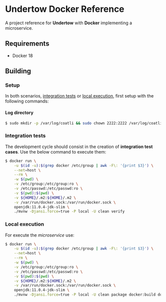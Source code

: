 # Undertow Docker Reference

A project reference for **Undertow** with **Docker** implementing a microservice.

## Requirements

  - Docker 18

## Building

### Setup

In both scenarios, [integration tests](#integration-tests) or [local execution](#local-execution), first setup with the following commands:

#### Log directory

```bash
$ sudo mkdir -p /var/log/coatli && sudo chown 2222:2222 /var/log/coatli
```

### Integration tests

The development cycle should consist in the creation of **integration test cases**. Use the below command to execute them:

```bash
$ docker run \
    -u $(id -u):$(grep docker /etc/group | awk -F\: '{print $3}') \
    --net=host \
    --rm \
    -w $(pwd) \
    -v /etc/group:/etc/group:ro \
    -v /etc/passwd:/etc/passwd:ro \
    -v $(pwd):$(pwd) \
    -v ${HOME}/.m2:${HOME}/.m2 \
    -v /var/run/docker.sock:/var/run/docker.sock \
    openjdk:11.0.4-jdk-slim \
    ./mvnw -Djansi.force=true -P local -U clean verify
```

### Local execution

For execute the _microservice_ use:

```bash
$ docker run \
    -u $(id -u):$(grep docker /etc/group | awk -F\: '{print $3}') \
    --net=host \
    --rm \
    -w $(pwd) \
    -v /etc/group:/etc/group:ro \
    -v /etc/passwd:/etc/passwd:ro \
    -v $(pwd):$(pwd) \
    -v ${HOME}/.m2:${HOME}/.m2 \
    -v /var/run/docker.sock:/var/run/docker.sock \
    openjdk:11.0.4-jdk-slim \
    ./mvnw -Djansi.force=true -P local -U clean package docker:build docker:start
```

